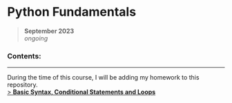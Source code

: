 # **Python Fundamentals**
> **September 2023**  
> _ongoing_

### Contents:
--- 
During the time of this course, I will be adding my homework to this repository.  
[> **Basic Syntax, Conditional Statements and Loops**](https://github.com/pepk0/python_fundamentals/tree/main/basic_syntax)
